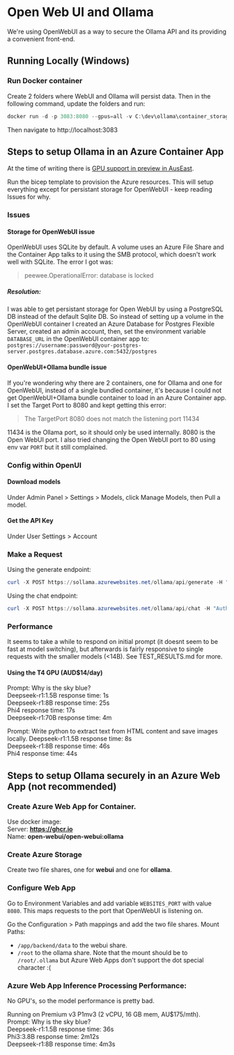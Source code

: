 # Open Web UI and Ollama

We're using OpenWebUI as a way to secure the Ollama API and its providing a convenient front-end.

## Running Locally (Windows)

### Run Docker container
Create 2 folders where WebUI and Ollama will persist data. Then in the following command, update the folders and run:
```powershell
docker run -d -p 3083:8080 --gpus=all -v C:\dev\ollama\container_storage_ollama:/root/.ollama -v C:\dev\ollama\container_storage_open_webui:/app/backend/data --name open-webui --restart always ghcr.io/open-webui/open-webui:ollama
```

Then navigate to http://localhost:3083


## Steps to setup Ollama in an Azure Container App

At the time of writing there is [GPU support in preview in AusEast](https://learn.microsoft.com/en-us/azure/container-apps/gpu-serverless-overview#supported-regions).

Run the bicep template to provision the Azure resources. This will setup everything except for persistant storage for OpenWebUI - keep reading Issues for why.

### Issues

#### Storage for OpenWebUI issue
OpenWebUI uses SQLite by default. A volume uses an Azure File Share and the Container App talks to it using the SMB protocol, which doesn't work well with SQLite. The error I got was:
> peewee.OperationalError: database is locked

##### Resolution:
I was able to get persistant storage for Open WebUI by using a PostgreSQL DB instead of the default Sqlite DB. So instead of setting up a volume in the OpenWebUI container I created an Azure Database for Postgres Flexible Server, created an admin account, then, set the environment variable `DATABASE_URL` in the OpenWebUI container app to: 
`postgres://username:password@your-postgres-server.postgres.database.azure.com:5432/postgres`

#### OpenWebUI+Ollama bundle issue
If you're wondering why there are 2 containers, one for Ollama and one for OpenWebUI, instead of a single bundled container, it's because I 
could not get OpenWebUI+Ollama bundle container to load in an Azure Container app. I set the Target Port to 8080 and kept getting this error:
> The TargetPort 8080 does not match the listening port 11434

11434 is the Ollama port, so it should only be used internally. 8080 is the Open WebUI port.
I also tried changing the Open WebUI port to 80 using env var `PORT` but it still complained.


### Config within OpenUI

#### Download models
Under Admin Panel > Settings > Models, click Manage Models, then Pull a model.

#### Get the API Key
Under User Settings > Account

### Make a Request
Using the generate endpoint:
```powershell
curl -X POST https://sollama.azurewebsites.net/ollama/api/generate -H "Authorization: Bearer your_api_key" -H "Content-Type: application/json" -d '{"model": "phi3:latest", "prompt": "Why is the sky blue?","stream": false}'
```
Using the chat endpoint:
```powershell
curl -X POST https://sollama.azurewebsites.net/ollama/api/chat -H "Authorization: Bearer your_api_key" -H "Content-Type: application/json" -d '{"model": "deepseek-r1:1.5b","messages": [{"role": "user","content": "Why is the sky blue?"}]}'
```

### Performance

It seems to take a while to respond on initial prompt (it doesnt seem to be fast at model switching), but afterwards is fairly responsive to single requests with the smaller models (<14B). See TEST_RESULTS.md for more.

#### Using the T4 GPU (AUD$14/day)
Prompt: Why is the sky blue?  
Deepseek-r1:1.5B response time: 1s  
Deepseek-r1:8B response time: 25s  
Phi4 response time: 17s  
Deepseek-r1:70B response time: 4m

Prompt: Write python to extract text from HTML content and save images locally.
Deepseek-r1:1.5B response time: 8s  
Deepseek-r1:8B response time: 46s  
Phi4 response time: 44s  

## Steps to setup Ollama securely in an Azure Web App (not recommended)

### Create Azure Web App for Container.
Use docker image:  
Server: **https://ghcr.io**  
Name: **open-webui/open-webui:ollama**

### Create Azure Storage
Create two file shares, one for **webui** and one for **ollama**.

### Configure Web App
Go to Environment Variables and add variable `WEBSITES_PORT` with value `8080`. This maps requests to the port that OpenWebUI is listening on.

Go the Configuration > Path mappings and add the two file shares. Mount Paths:
-   `/app/backend/data` to the webui share.
-   `/root` to the ollama share. Note that the mount should be to `/root/.ollama` but Azure Web Apps don't support the dot special character :(

### Azure Web App Inference Processing Performance:
No GPU's, so the model performance is pretty bad.  

Running on Premium v3 P1mv3 (2 vCPU, 16 GB mem, AU$175/mth).  
Prompt: Why is the sky blue?  
Deepseek-r1:1.5B response time: 36s  
Phi3:3.8B response time: 2m12s  
Deepseek-r1:8B response time: 4m3s  
